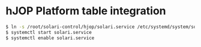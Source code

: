 hJOP Platform table integration
===============================

```bash
$ ln -s /root/solari-control/hjop/solari.service /etc/systemd/system/solari.service
$ systemctl start solari.service
$ systemctl enable solari.service
```
